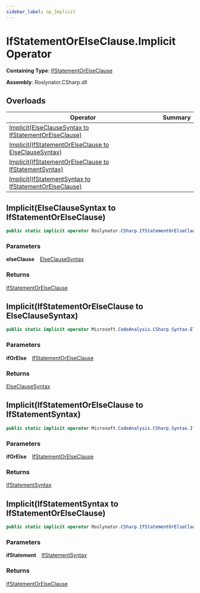 ```yaml
---
sidebar_label: op_Implicit
---
```


# IfStatementOrElseClause\.Implicit Operator

**Containing Type**: [IfStatementOrElseClause](../index.md)

**Assembly**: Roslynator\.CSharp\.dll

## Overloads

| Operator | Summary |
| -------- | ------- |
| [Implicit(ElseClauseSyntax to IfStatementOrElseClause)](#2383111912) | |
| [Implicit(IfStatementOrElseClause to ElseClauseSyntax)](#832248303) | |
| [Implicit(IfStatementOrElseClause to IfStatementSyntax)](#1165473507) | |
| [Implicit(IfStatementSyntax to IfStatementOrElseClause)](#3428183196) | |

<a id="2383111912"></a>

## Implicit\(ElseClauseSyntax to IfStatementOrElseClause\) 

```csharp
public static implicit operator Roslynator.CSharp.IfStatementOrElseClause(Microsoft.CodeAnalysis.CSharp.Syntax.ElseClauseSyntax elseClause)
```

### Parameters

**elseClause** &ensp; [ElseClauseSyntax](https://docs.microsoft.com/en-us/dotnet/api/microsoft.codeanalysis.csharp.syntax.elseclausesyntax)

### Returns

[IfStatementOrElseClause](../index.md)

<a id="832248303"></a>

## Implicit\(IfStatementOrElseClause to ElseClauseSyntax\) 

```csharp
public static implicit operator Microsoft.CodeAnalysis.CSharp.Syntax.ElseClauseSyntax(in Roslynator.CSharp.IfStatementOrElseClause ifOrElse)
```

### Parameters

**ifOrElse** &ensp; [IfStatementOrElseClause](../index.md)

### Returns

[ElseClauseSyntax](https://docs.microsoft.com/en-us/dotnet/api/microsoft.codeanalysis.csharp.syntax.elseclausesyntax)

<a id="1165473507"></a>

## Implicit\(IfStatementOrElseClause to IfStatementSyntax\) 

```csharp
public static implicit operator Microsoft.CodeAnalysis.CSharp.Syntax.IfStatementSyntax(in Roslynator.CSharp.IfStatementOrElseClause ifOrElse)
```

### Parameters

**ifOrElse** &ensp; [IfStatementOrElseClause](../index.md)

### Returns

[IfStatementSyntax](https://docs.microsoft.com/en-us/dotnet/api/microsoft.codeanalysis.csharp.syntax.ifstatementsyntax)

<a id="3428183196"></a>

## Implicit\(IfStatementSyntax to IfStatementOrElseClause\) 

```csharp
public static implicit operator Roslynator.CSharp.IfStatementOrElseClause(Microsoft.CodeAnalysis.CSharp.Syntax.IfStatementSyntax ifStatement)
```

### Parameters

**ifStatement** &ensp; [IfStatementSyntax](https://docs.microsoft.com/en-us/dotnet/api/microsoft.codeanalysis.csharp.syntax.ifstatementsyntax)

### Returns

[IfStatementOrElseClause](../index.md)

